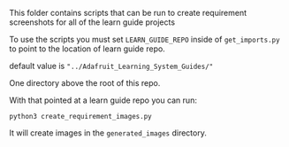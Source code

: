 <!--
SPDX-FileCopyrightText: 2021 foamyguy

SPDX-License-Identifier: MIT
-->

This folder contains scripts that can be run to create requirement screenshots for all of the learn guide projects

To use the scripts you must set `LEARN_GUIDE_REPO` inside of `get_imports.py` to point to the location of learn guide repo.

default value is `"../Adafruit_Learning_System_Guides/"`

One directory above the root of this repo.

With that pointed at a learn guide repo you can run:

```
python3 create_requirement_images.py
```
It will create images in the `generated_images` directory.
